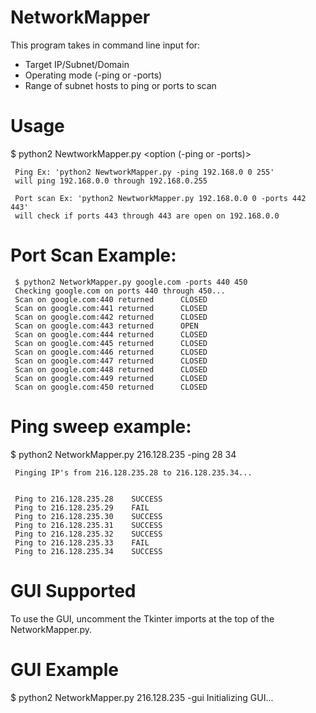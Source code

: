 # NetworkMapper
This program takes in command line input for:
- Target IP/Subnet/Domain
- Operating mode (-ping or -ports)
- Range of subnet hosts to ping or ports to scan

# Usage
$ python2 NewtworkMapper.py <subnet or IP> <option (-ping or -ports)> <start> <end>

     Ping Ex: 'python2 NewtworkMapper.py -ping 192.168.0 0 255'
     will ping 192.168.0.0 through 192.168.0.255

     Port scan Ex: 'python2 NewtworkMapper.py 192.168.0.0 0 -ports 442 443'
     will check if ports 443 through 443 are open on 192.168.0.0


# Port Scan Example:

     $ python2 NetworkMapper.py google.com -ports 440 450
     Checking google.com on ports 440 through 450...
     Scan on google.com:440 returned      CLOSED
     Scan on google.com:441 returned      CLOSED  
     Scan on google.com:442 returned      CLOSED
     Scan on google.com:443 returned      OPEN
     Scan on google.com:444 returned      CLOSED
     Scan on google.com:445 returned      CLOSED
     Scan on google.com:446 returned      CLOSED
     Scan on google.com:447 returned      CLOSED
     Scan on google.com:448 returned      CLOSED
     Scan on google.com:449 returned      CLOSED
     Scan on google.com:450 returned      CLOSED



# Ping sweep example: 

$ python2 NetworkMapper.py 216.128.235 -ping 28 34

     Pinging IP's from 216.128.235.28 to 216.128.235.34...


     Ping to 216.128.235.28    SUCCESS
     Ping to 216.128.235.29    FAIL
     Ping to 216.128.235.30    SUCCESS
     Ping to 216.128.235.31    SUCCESS
     Ping to 216.128.235.32    SUCCESS
     Ping to 216.128.235.33    FAIL
     Ping to 216.128.235.34    SUCCESS

# GUI Supported
To use the GUI, uncomment the Tkinter imports at the top of the NetworkMapper.py.

# GUI Example
$ python2 NetworkMapper.py 216.128.235 -gui
     Initializing GUI...



